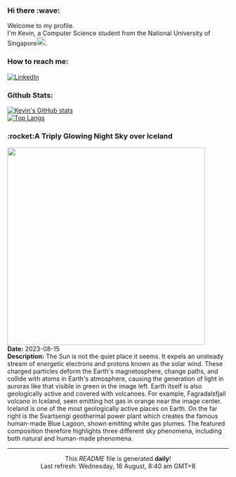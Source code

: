 <h3>Hi there :wave:</h3>

Welcome to my profile.   
I'm Kevin, a Computer Science student from the National University of Singapore<img src="https://img.icons8.com/color/96/000000/singapore-circular.png" width="20px"/>.</p>

<h3>How to reach me: </h3>
<a href="https://www.linkedin.com/in/kevin-foong/"><img alt="LinkedIn" src="https://img.shields.io/badge/linkedin-%230077B5.svg?&style=for-the-badge&logo=linkedin&logoColor=white" /></a> 

<h3>Github Stats: </h3> 

[![Kevin's GitHub stats](https://github-readme-stats.vercel.app/api?username=kevin9foong&theme=tokyonight)](https://github.com/anuraghazra/github-readme-stats) <br/>
[![Top Langs](https://github-readme-stats.vercel.app/api/top-langs/?username=kevin9foong&layout=compact&theme=tokyonight)](https://github.com/anuraghazra/github-readme-stats)

<h3>:rocket:A Triply Glowing Night Sky over Iceland</h3> 
<img width="450" src="https:&#x2F;&#x2F;apod.nasa.gov&#x2F;apod&#x2F;image&#x2F;2308&#x2F;TripleIceland_Zarzycka_6501.jpg" /><br/>
<b>Date:</b> 2023-08-15<br/>
<b>Description:</b> The Sun is not the quiet place it seems.  It expels an unsteady stream of energetic electrons and protons known as the solar wind.  These charged particles deform the Earth&#39;s magnetosphere, change paths, and collide with atoms in Earth&#39;s atmosphere, causing the generation of light in auroras like that visible in green in the image left.  Earth itself is also geologically active and covered with volcanoes. For example, Fagradalsfjall volcano in Iceland, seen emitting hot gas in orange near the image center. Iceland is one of the most geologically active places on Earth. On the far right is the Svartsengi geothermal power plant which creates the famous human-made Blue Lagoon, shown emitting white gas plumes. The featured composition therefore highlights three different sky phenomena, including both natural and human-made phenomena.<br/>

------------
<p align="center">This <i>README</i> file is generated <b>daily</b>!</br>
Last refresh: Wednesday, 16 August, 8:40 am GMT+8<br />